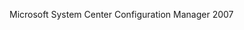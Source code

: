 <Token xmlns:xlink="http://www.w3.org/1999/xlink">Microsoft System Center Configuration Manager 2007</Token>

<!--HONumber=Jul16_HO3-->


